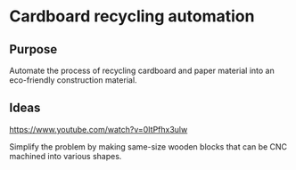 # Cardboard recycling automation

## Purpose

Automate the process of recycling cardboard and paper material into an eco-friendly construction material.

## Ideas 

https://www.youtube.com/watch?v=0ItPfhx3ulw

Simplify the problem by making same-size wooden blocks that can be CNC machined into various shapes.
